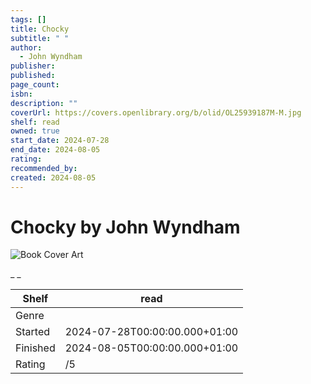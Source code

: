 ```yaml
---
tags: []
title: Chocky
subtitle: " "
author:
  - John Wyndham
publisher:
published:
page_count:
isbn:
description: ""
coverUrl: https://covers.openlibrary.org/b/olid/OL25939187M-M.jpg
shelf: read
owned: true
start_date: 2024-07-28
end_date: 2024-08-05
rating:
recommended_by:
created: 2024-08-05
---
```


# Chocky by John Wyndham

![Book Cover Art](https://covers.openlibrary.org/b/olid/OL25939187M-M.jpg)

_ _

| Shelf | read |
| --- | --- |
| Genre |  |
| Started | 2024-07-28T00:00:00.000+01:00 |
| Finished | 2024-08-05T00:00:00.000+01:00 |
| Rating | /5 |

